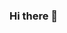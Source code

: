 ### Hi there 👋

<!--
**Codzure/Codzure** is a ✨ _special_ ✨ repository because its `README.md` (this file) appears on your GitHub profile.

Here are some ideas to get you started:
# 🔭 I’m currently working on a number of Projects both on iOS using Swift and Android using Kotlin
- 🌱 I’m currently learning Swift for iOS developement
- 👯 I’m looking to collaborate on Kotlin based projects
- 🤔 I’m looking for help with open source projects for contribution
- 💬 Ask me about Android development using Kotlin.
- ⚡ Fun fact: I am self driven.


![Anurag's GitHub stats](https://github-readme-stats.vercel.app/api?username=Codzure&count_private=true&show_icons=true&theme=radical)


[![Top Langs](https://github-readme-stats.vercel.app/api/top-langs/?username=Codzure&layout=compact)](https://github.com/anuraghazra/github-readme-stats)



